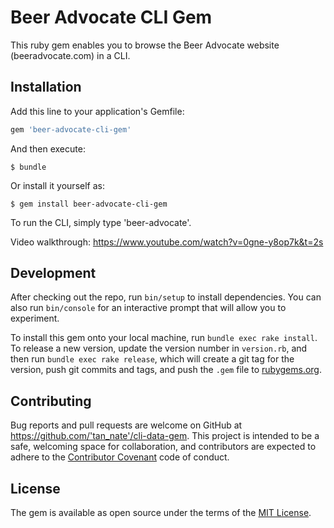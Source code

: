 # Beer Advocate CLI Gem

This ruby gem enables you to browse the Beer Advocate website (beeradvocate.com) in a CLI. 

## Installation

Add this line to your application's Gemfile:

```ruby
gem 'beer-advocate-cli-gem'
```

And then execute:

    $ bundle

Or install it yourself as:

    $ gem install beer-advocate-cli-gem

To run the CLI, simply type 'beer-advocate'. 

Video walkthrough: https://www.youtube.com/watch?v=0gne-y8op7k&t=2s

## Development

After checking out the repo, run `bin/setup` to install dependencies. You can also run `bin/console` for an interactive prompt that will allow you to experiment.

To install this gem onto your local machine, run `bundle exec rake install`. To release a new version, update the version number in `version.rb`, and then run `bundle exec rake release`, which will create a git tag for the version, push git commits and tags, and push the `.gem` file to [rubygems.org](https://rubygems.org).

## Contributing

Bug reports and pull requests are welcome on GitHub at https://github.com/'tan_nate'/cli-data-gem. This project is intended to be a safe, welcoming space for collaboration, and contributors are expected to adhere to the [Contributor Covenant](http://contributor-covenant.org) code of conduct.

## License

The gem is available as open source under the terms of the [MIT License](https://opensource.org/licenses/MIT).
